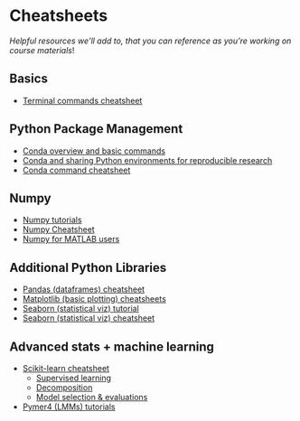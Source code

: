 # Cheatsheets

*Helpful resources we'll add to, that you can reference as you're working on course materials*!

## Basics
- [Terminal commands cheatsheet](https://www.git-tower.com/blog/media/pages/posts/command-line-cheat-sheet/64337e6bae-1733170994/command-line-cheat-sheet-large01.avif)

## Python Package Management
- [Conda overview and basic commands](https://nbis-reproducible-research.readthedocs.io/en/course_2104/conda/)
- [Conda and sharing Python environments for reproducible research](https://rse.shef.ac.uk/conda-environments-for-effective-and-reproducible-research/04-sharing-environments/index.html)
- [Conda command cheatsheet](https://docs.conda.io/projects/conda/en/4.6.0/_downloads/52a95608c49671267e40c689e0bc00ca/conda-cheatsheet.pdf)

<!-- - [Python Basics](https://www.pythoncheatsheet.org/cheatsheet/basics) -->
<!-- - [Python primer for R users](https://cran.r-project.org/web/packages/reticulate/vignettes/python_primer.html) -->

## Numpy
- [Numpy tutorials](https://numpy.org/numpy-tutorials/)
- [Numpy Cheatsheet](https://media.datacamp.com/legacy/image/upload/v1676302459/Marketing/Blog/Numpy_Cheat_Sheet.pdf)
- [Numpy for MATLAB users](https://numpy.org/doc/stable/user/numpy-for-matlab-users.html)

## Additional Python Libraries
- [Pandas (dataframes) cheatsheet](https://pandas.pydata.org/Pandas_Cheat_Sheet.pdf)
- [Matplotlib (basic plotting) cheatsheets](https://matplotlib.org/cheatsheets/)
- [Seaborn (statistical viz) tutorial](https://seaborn.pydata.org/tutorial/introduction.html#a-high-level-api-for-statistical-graphics)
- [Seaborn (statistical viz) cheatsheet](https://s3.amazonaws.com/assets.datacamp.com/blog_assets/Python_Seaborn_Cheat_Sheet.pdf)

## Advanced stats + machine learning
- [Scikit-learn cheatsheet](https://media.datacamp.com/legacy/image/upload/v1676302389/Marketing/Blog/Scikit-Learn_Cheat_Sheet.pdf)
  - [Supervised learning](https://scikit-learn.org/stable/supervised_learning.html)
  - [Decomposition](https://scikit-learn.org/stable/modules/decomposition.html)
  - [Model selection & evaluations](https://scikit-learn.org/stable/model_selection.html)
- [Pymer4 (LMMs) tutorials](https://eshinjolly.com/pymer4/auto_examples/index.html)

<!-- ## Additional -->
<!-- - [Library of statistical techniques LOST](https://lost-stats.github.io/) -->
<!-- - [Tidyverse and Polars side-by-side](https://robertmitchellv.com/blog/2022-07-r-python-side-by-side/r-python-side-by-side.html) -->
<!-- - [Polars Rgonomic patterns](https://www.emilyriederer.com/post/py-rgo-polars/) -->
